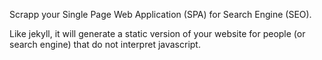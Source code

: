 Scrapp your Single Page Web Application (SPA) for Search Engine (SEO).

Like jekyll, it will generate a static version of your website for
people (or search engine) that do not interpret javascript.
